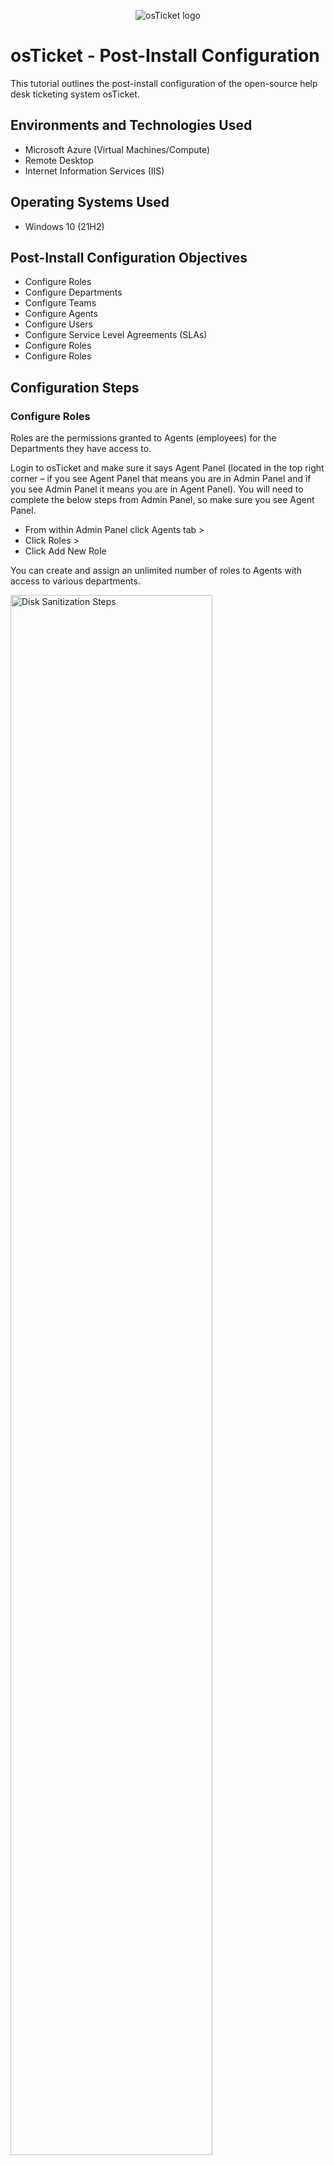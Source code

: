 <p align="center">
<img src="https://i.imgur.com/Clzj7Xs.png" alt="osTicket logo"/>
</p>

<h1>osTicket - Post-Install Configuration</h1>
This tutorial outlines the post-install configuration of the open-source help desk ticketing system osTicket.<br />


<h2>Environments and Technologies Used</h2>

- Microsoft Azure (Virtual Machines/Compute)
- Remote Desktop
- Internet Information Services (IIS)

<h2>Operating Systems Used </h2>

- Windows 10</b> (21H2)

<h2>Post-Install Configuration Objectives</h2>

- Configure Roles
- Configure Departments
- Configure Teams
- Configure Agents
- Configure Users
- Configure Service Level Agreements (SLAs)
- Configure Roles
- Configure Roles

<h2>Configuration Steps</h2>

<h3>Configure Roles</h3>

Roles are the permissions granted to Agents (employees) for the Departments they have access to. 


Login to osTicket and make sure it says Agent Panel (located in the top right corner – if you see Agent Panel that means you are in Admin Panel and if you see Admin Panel it means you are in Agent Panel). You will need to complete the below steps from Admin Panel, so make sure you see Agent Panel.

-	From within Admin Panel click Agents tab >
-	Click Roles >
-	Click Add New Role

You can create and assign an unlimited number of roles to Agents with access to various departments.

<p>
<img src="https://i.imgur.com/6qQtIK0.png" height="80%" width="80%" alt="Disk Sanitization Steps"/>
</p>

<h3>Configure Departments</h3>

<p>
-	From within Admin Panel click Agents tab >
-	Click Departments >
-	Click Add New Department
</p>

<p>
<img src="https://imgur.com/a/N1JCdVs" height="80%" width="80%" alt="Disk Sanitization Steps"/>
</p>

<br />

<p>
<img src="https://i.imgur.com/DJmEXEB.png" height="80%" width="80%" alt="Disk Sanitization Steps"/>
</p>
<p>
Lorem ipsum dolor sit amet, consectetur adipiscing elit, sed do eiusmod tempor incididunt ut labore et dolore magna aliqua. Ut enim ad minim veniam, quis nostrud exercitation ullamco laboris nisi ut aliquip ex ea commodo consequat. Duis aute irure dolor in reprehenderit in voluptate velit esse cillum dolore eu fugiat nulla pariatur.
</p>
<br />

<p>
<img src="https://i.imgur.com/DJmEXEB.png" height="80%" width="80%" alt="Disk Sanitization Steps"/>
</p>
<p>
Lorem ipsum dolor sit amet, consectetur adipiscing elit, sed do eiusmod tempor incididunt ut labore et dolore magna aliqua. Ut enim ad minim veniam, quis nostrud exercitation ullamco laboris nisi ut aliquip ex ea commodo consequat. Duis aute irure dolor in reprehenderit in voluptate velit esse cillum dolore eu fugiat nulla pariatur.
</p>
<br />
